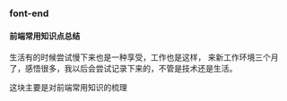 ### font-end

#### 前端常用知识点总结

生活有的时候尝试慢下来也是一种享受，工作也是这样，
来新工作环境三个月了，感悟很多，我以后会尝试记录下来的，不管是技术还是生活。

这块主要是对前端常用知识的梳理